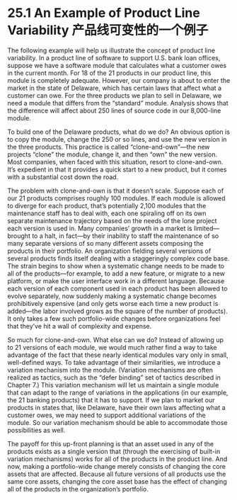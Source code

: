 25.1 An Example of Product Line Variability 产品线可变性的一个例子
===

The following example will help us illustrate the concept of product line variability. In a product line of software to support U.S. bank loan offices, suppose we have a software module that calculates what a customer owes in the current month. For 18 of the 21 products in our product line, this module is completely adequate. However, our company is about to enter the market in the state of Delaware, which has certain laws that affect what a customer can owe. For the three products we plan to sell in Delaware, we need a module that differs from the “standard” module. Analysis shows that the difference will affect about 250 lines of source code in our 8,000-line module.

To build one of the Delaware products, what do we do? An obvious option is to copy the module, change the 250 or so lines, and use the new version in the three products. This practice is called “clone-and-own”—the new projects “clone” the module, change it, and then “own” the new version. Most companies, when faced with this situation, resort to clone-and-own. It’s expedient in that it provides a quick start to a new product, but it comes with a substantial cost down the road.

The problem with clone-and-own is that it doesn’t scale. Suppose each of our 21 products comprises roughly 100 modules. If each module is allowed to diverge for each product, that’s potentially 2,100 modules that the maintenance staff has to deal with, each one spiraling off on its own separate maintenance trajectory based on the needs of the lone project each version is used in. Many companies’ growth in a market is limited—brought to a halt, in fact—by their inability to staff the maintenance of so many separate versions of so many different assets composing the products in their portfolio. An organization fielding several versions of several products finds itself dealing with a staggeringly complex code base. The strain begins to show when a systematic change needs to be made to all of the products—for example, to add a new feature, or migrate to a new platform, or make the user interface work in a different language. Because each version of each component used in each product has been allowed to evolve separately, now suddenly making a systematic change becomes prohibitively expensive (and only gets worse each time a new product is added—the labor involved grows as the square of the number of products). It only takes a few such portfolio-wide changes before organizations feel that they’ve hit a wall of complexity and expense.

So much for clone-and-own. What else can we do? Instead of allowing up to 21 versions of each module, we would much rather find a way to take advantage of the fact that these nearly identical modules vary only in small, well-defined ways. To take advantage of their similarities, we introduce a variation mechanism into the module. (Variation mechanisms are often realized as tactics, such as the “defer binding” set of tactics described in Chapter 7.) This variation mechanism will let us maintain a single module that can adapt to the range of variations in the applications (in our example, the 21 banking products) that it has to support. If we plan to market our products in states that, like Delaware, have their own laws affecting what a customer owes, we may need to support additional variations of the module. So our variation mechanism should be able to accommodate those possibilities as well.

The payoff for this up-front planning is that an asset used in any of the products exists as a single version that (through the exercising of built-in variation mechanisms) works for all of the products in the product line. And now, making a portfolio-wide change merely consists of changing the core assets that are affected. Because all future versions of all products use the same core assets, changing the core asset base has the effect of changing all of the products in the organization’s portfolio.
